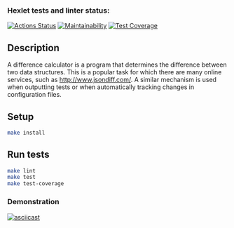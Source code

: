 ### Hexlet tests and linter status:
[![Actions Status](https://github.com/DaniilKrv/frontend-project-46/workflows/hexlet-check/badge.svg)](https://github.com/DaniilKrv/frontend-project-46/actions)
[![Maintainability](https://api.codeclimate.com/v1/badges/0e8b1e477c7cac044ec2/maintainability)](https://codeclimate.com/github/DaniilKrv/frontend-project-2/maintainability)
[![Test Coverage](https://api.codeclimate.com/v1/badges/0e8b1e477c7cac044ec2/test_coverage)](https://codeclimate.com/github/DaniilKrv/frontend-project-2/test_coverage)

## Description

A difference calculator is a program that determines the difference between two data structures. This is a popular task for which there are many online services, such as http://www.jsondiff.com/. A similar mechanism is used when outputting tests or when automatically tracking changes in configuration files.


## Setup

```bash
make install
```

## Run tests

```bash
make lint
make test
make test-coverage
```

### Demonstration
[![asciicast](https://asciinema.org/a/3YWoB8lG3pZzFE1MB7I52u9S9.svg)](https://asciinema.org/a/3YWoB8lG3pZzFE1MB7I52u9S9)